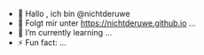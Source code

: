 - 👋 Hallo , ich bin @nichtderuwe
- 👀 Folgt mir unter https://nichtderuwe.github.io  ...
- 🌱 I’m currently learning ...
- ⚡ Fun fact: ...

<!---
nichtderuwe/nichtderuwe is a ✨ special ✨ repository because its `README.md` (this file) appears on your GitHub profile.
You can click the Preview link to take a look at your changes.
--->
